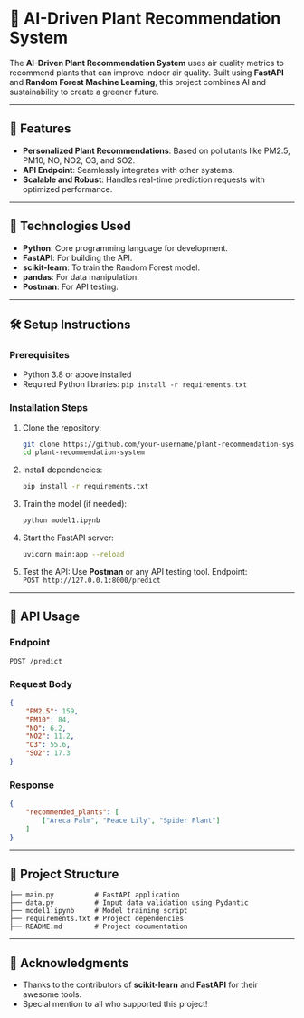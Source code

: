 # 🌿 AI-Driven Plant Recommendation System

The **AI-Driven Plant Recommendation System** uses air quality metrics to recommend plants that can improve indoor air quality. Built using **FastAPI** and **Random Forest Machine Learning**, this project combines AI and sustainability to create a greener future.

---

## 🚀 Features
- **Personalized Plant Recommendations**: Based on pollutants like PM2.5, PM10, NO, NO2, O3, and SO2.
- **API Endpoint**: Seamlessly integrates with other systems.
- **Scalable and Robust**: Handles real-time prediction requests with optimized performance.

---

## 🔧 Technologies Used
- **Python**: Core programming language for development.
- **FastAPI**: For building the API.
- **scikit-learn**: To train the Random Forest model.
- **pandas**: For data manipulation.
- **Postman**: For API testing.

---

## 🛠️ Setup Instructions

### Prerequisites
- Python 3.8 or above installed
- Required Python libraries: `pip install -r requirements.txt`

### Installation Steps
1. Clone the repository:
   ```bash
   git clone https://github.com/your-username/plant-recommendation-system.git
   cd plant-recommendation-system
   ```

2. Install dependencies:
   ```bash
   pip install -r requirements.txt
   ```

3. Train the model (if needed):
   ```bash
   python model1.ipynb
   ```

4. Start the FastAPI server:
   ```bash
   uvicorn main:app --reload
   ```

5. Test the API:
   Use **Postman** or any API testing tool. Endpoint:  
   `POST http://127.0.0.1:8000/predict`

---

## 📡 API Usage

### Endpoint
`POST /predict`

### Request Body
```json
{
    "PM2.5": 159,
    "PM10": 84,
    "NO": 6.2,
    "NO2": 11.2,
    "O3": 55.6,
    "SO2": 17.3
}
```

### Response
```json
{
    "recommended_plants": [
        ["Areca Palm", "Peace Lily", "Spider Plant"]
    ]
}
```

---

## 📂 Project Structure
```plaintext
├── main.py          # FastAPI application
├── data.py          # Input data validation using Pydantic
├── model1.ipynb     # Model training script
├── requirements.txt # Project dependencies
├── README.md        # Project documentation
```

---

## 🙌 Acknowledgments
- Thanks to the contributors of **scikit-learn** and **FastAPI** for their awesome tools.  
- Special mention to all who supported this project!






